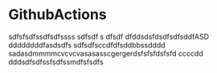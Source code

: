 # GithubActions
 
 sdfsfsdfssdfsdfssss
sdfsdf s dfsdf dfddsdsfdsdfsdfsddfASD
ddddddddfasdsdfs
sdfsdfsccdfdfsddbbssdddd
sadasdmmmmcvcvcvasasasscgergerdsfsfsfdsfsfd
ccccdd
dddsdfsdfssfsdfssmdfsfsdfs
